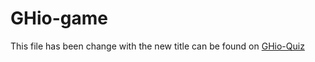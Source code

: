 # GHio-game
This file has been change with the new title can be found on [GHio-Quiz](https://github.com/haqem/GHio-Quiz)
